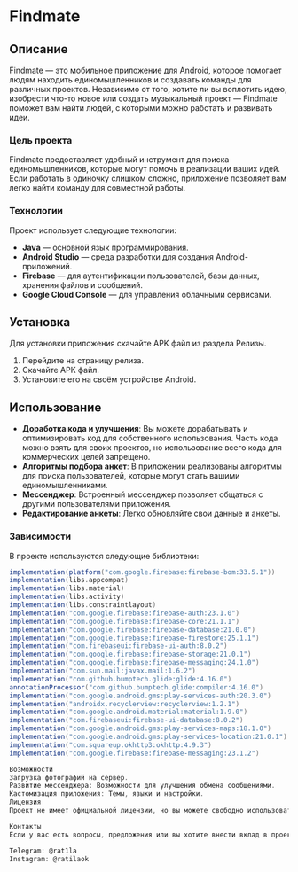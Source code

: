 # Findmate

## Описание
Findmate — это мобильное приложение для Android, которое помогает людям находить единомышленников и создавать команды для различных проектов. Независимо от того, хотите ли вы воплотить идею, изобрести что-то новое или создать музыкальный проект — Findmate поможет вам найти людей, с которыми можно работать и развивать идеи.

### Цель проекта
Findmate предоставляет удобный инструмент для поиска единомышленников, которые могут помочь в реализации ваших идей. Если работать в одиночку слишком сложно, приложение позволяет вам легко найти команду для совместной работы.

### Технологии
Проект использует следующие технологии:
- **Java** — основной язык программирования.
- **Android Studio** — среда разработки для создания Android-приложений.
- **Firebase** — для аутентификации пользователей, базы данных, хранения файлов и сообщений.
- **Google Cloud Console** — для управления облачными сервисами.

## Установка
Для установки приложения скачайте APK файл из раздела Релизы.
1. Перейдите на страницу релиза.
2. Скачайте APK файл.
3. Установите его на своём устройстве Android.

## Использование
- **Доработка кода и улучшения**: Вы можете дорабатывать и оптимизировать код для собственного использования. Часть кода можно взять для своих проектов, но использование всего кода для коммерческих целей запрещено.
- **Алгоритмы подбора анкет**: В приложении реализованы алгоритмы для поиска пользователей, которые могут стать вашими единомышленниками.
- **Мессенджер**: Встроенный мессенджер позволяет общаться с другими пользователями приложения.
- **Редактирование анкеты**: Легко обновляйте свои данные и анкеты.

### Зависимости
В проекте используются следующие библиотеки:
```gradle
implementation(platform("com.google.firebase:firebase-bom:33.5.1"))
implementation(libs.appcompat)
implementation(libs.material)
implementation(libs.activity)
implementation(libs.constraintlayout)
implementation("com.google.firebase:firebase-auth:23.1.0")
implementation("com.google.firebase:firebase-core:21.1.1")
implementation("com.google.firebase:firebase-database:21.0.0")
implementation("com.google.firebase:firebase-firestore:25.1.1")
implementation("com.firebaseui:firebase-ui-auth:8.0.2")
implementation("com.google.firebase:firebase-storage:21.0.1")
implementation("com.google.firebase:firebase-messaging:24.1.0")
implementation("com.sun.mail:javax.mail:1.6.2")
implementation("com.github.bumptech.glide:glide:4.16.0")
annotationProcessor("com.github.bumptech.glide:compiler:4.16.0")
implementation("com.google.android.gms:play-services-auth:20.3.0")
implementation("androidx.recyclerview:recyclerview:1.2.1")
implementation("com.google.android.material:material:1.9.0")
implementation("com.firebaseui:firebase-ui-database:8.0.2")
implementation("com.google.android.gms:play-services-maps:18.1.0")
implementation("com.google.android.gms:play-services-location:21.0.1")
implementation("com.squareup.okhttp3:okhttp:4.9.3")
implementation("com.google.firebase:firebase-messaging:23.1.2")

Возможности
Загрузка фотографий на сервер.
Развитие мессенджера: Возможности для улучшения обмена сообщениями.
Кастомизация приложения: Темы, языки и настройки.
Лицензия
Проект не имеет официальной лицензии, но вы можете свободно использовать его для личных целей, с учётом условий использования.

Контакты
Если у вас есть вопросы, предложения или вы хотите внести вклад в проект, свяжитесь со мной через:

Telegram: @rat1la
Instagram: @ratilaok
